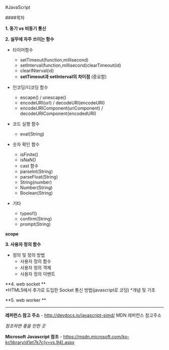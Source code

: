 #JavaScript

####목차 

**1. 동기 vs 비동기 통신** 
  
**2. 실무에 자주 쓰이는 함수**    

* 타이머함수 

    - setTimeout(function,millisecond)
    - setInterval(function,millisecond)clearTimeout(id)
    - clearINterval(id)
    - __setTimeout과 setInterval의 차이점__ (중요함)
    
* 인코딩/디코딩 함수 

	- escape() / unescape() 
    - encodeURI(url) / decodeURI(encodeURI)
    - encodeURIComponent(uriComponent) / decodeURIComponent(encodedURI)
    
* 코드 실행 함수 
    - eval(String)
    
* 숫자 확인 함수 
    - isFinite()
    - isNaN()
    - cast 함수
    - parseInt(String)
    - parseFloat(String)
    - String(number)
    - Number(String)
    - Boolean(String)
    
* 기타 
    - typeof()
    - confirm(String)
    - prompt(String)
    
**scope**

**3. 사용자 정의 함수**

* 정의 및 정의 방법    
    * 사용자 정의 함수 
    * 사용자 정의 객체
    * 사용자 정의 이벤트
   
**4. web socket **   
    *HTML5에서 추가로 도입한 Socket 통신 방법(javascript로 코딩)
    *개념 및 기초   

**5. web worker **

---

**레퍼런스 참고 주소** - http://devdocs.io/javascript-simd/ MDN 레퍼런스 참고주소

*참조하면 좋을 만한 곳*

**Microsoft Javascript 참조** - https://msdn.microsoft.com/ko-kr/library/d1et7k7c(v=vs.94).aspx